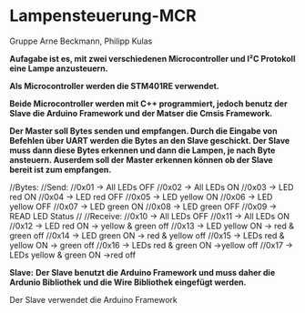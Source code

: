 # Lampensteuerung-MCR
Gruppe Arne Beckmann, Philipp Kulas

**Aufagabe ist es, mit zwei verschiedenen Microcontroller und I²C Protokoll eine Lampe anzusteuern.** 

**Als Microcontroller werden die STM401RE verwendet.** 

**Beide Microcontroller werden mit C++ programmiert, jedoch benutz der Slave die Arduino Framework und der Matser die Cmsis Framework.** 

**Der Master soll Bytes senden und empfangen. Durch die Eingabe von Befehlen über UART werden die Bytes an den Slave geschickt. Der Slave muss dann diese Bytes erkennen und dann die Lampen, je nach Byte ansteuern. Auserdem soll der Master erkennen können ob der Slave bereit ist zum empfangen.**

//Bytes:
//Send:
//0x01    -> All LEDs OFF 
//0x02    -> All LEDs ON
//0x03    -> LED red ON
//0x04    -> LED red OFF
//0x05    -> LED yellow ON
//0x06    -> LED yellow OFF
//0x07    -> LED green ON
//0x08    -> LED green OFF
//0x09    -> READ LED Status
//
//Receive:
//0x10    -> All LEDs OFF
//0x11    -> All LEDs ON
//0x12    -> LED red ON               -> yellow & green off
//0x13    -> LED yellow ON            -> red & green off
//0x14    -> LED green ON             -> red & yellow off
//0x15    -> LEDs red & yellow ON     -> green off
//0x16    -> LEDs red & green ON      ->yellow off
//0x17    -> LEDs yellow & green ON   ->red off

**Slave:**
**Der Slave benutzt die Arduino Framework und muss daher die Ardunio Bibliothek und die Wire Bibliothek eingefügt werden.**

Der Slave verwendet die Arduino Framework















































